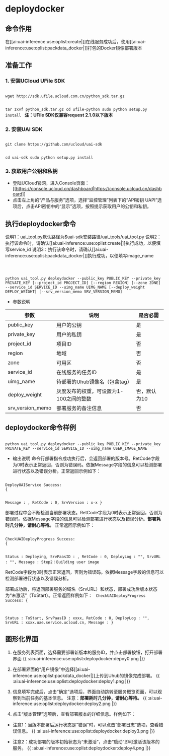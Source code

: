 

# deploydocker
## 命令作用
在[[ai:uai-inference:use:oplist:create|]]在线服务成功后，使用[[ai:uai-inference:use:oplist:packdata_docker|]]打包的Docker镜像部署版本 

## 准备工作
### 1. 安装UCloud UFile SDK 

<code>
wget http://sdk.ufile.ucloud.com.cn/python_sdk.tar.gz

tar zxvf python_sdk.tar.gz
cd ufile-python
sudo python setup.py install
</code>
**注：UFile SDK仅兼容request 2.1.0以下版本**

### 2. 安装UAI SDK

<code>
git clone https://github.com/ucloud/uai-sdk

cd uai-sdk
sudo python setup.py install
</code>

### 3. 获取用户公钥和私钥 

  * 登陆UCloud官网，进入Console页面：[[https://console.ucloud.cn/dashboard|https://console.ucloud.cn/dashboard]]
  * 点击左上角的“产品与服务”选项，选择“监控管理”列表下的“API密钥 UAPI”选项后，点击API密钥中的“显示”选项，按照提示获取用户的公钥和私钥。

## 执行deploydocker命令

说明1：uai\_tool.py默认路径为$uai-sdk安装路径/uai\_tools/uai\_tool.py 
说明2：执行该命令时，请确认[[ai:uai-inference:use:oplist:create|]]执行成功，以便填写service\_id 
说明3：执行该命令时，请确认[[ai:uai-inference:use:oplist:packdata_docker|]]执行成功，以便填写image\_name 

<code>

 python uai_tool.py deploydocker    --public_key  PUBLIC_KEY
			  	    --private_key  PRIVATE_KEY 
			            [--project_id  PROJECT_ID]
                                    [--region  REGION]
                                    [--zone  ZONE] 
         			    --service_id  SERVICE_ID 
          			    --uimg_name  UIMG_NAME
                                    [--deploy_weight  DEPLOY_WEIGHT]
                                    [--srv_version_memo  SRV_VERSION_MEMO]
</code>

  * 参数说明

| 参数 | 说明 | 是否必需 |
| ---- | ---- | -------- |
| public\_key     | 用户的公钥                   | 是        |
| private\_key    | 用户的私钥                   | 是        |
| project\_id    | 项目ID                         | 否         |
| region   	 | 地域                	        | 否         |
| zone           | 可用区				| 否         |
| service\_id    | 在线服务的任务ID              | 是        |
| uimg\_name     | 待部署的Uhub镜像名（包含tag）      | 是        |
| deploy\_weight  | 灰度发布的权重，可设置为1-100之间的整数  | 否，默认为10  |
| srv\_version\_memo  | 部署服务的备注信息  | 否 |

## deploydocker命令样例

<code>
python uai_tool.py deploydocker --public_key PUBLIC_KEY --private_key PRIVATE_KEY --service_id SERVICE_ID --uimg_name USER_IMAGE_NAME
</code>

  * 输出说明
命令行部署指令成功执行后，会返回部署的版本号。RetCode字段为0时表示正常返回，否则为错误码。依据Message字段的信息可以检测部署进行状态以及错误分析。正常返回示例如下：

<code>
DeployUAIService Success:
{

Message : ,
RetCode : 0,
SrvVersion : x-x
}
</code>

部署过程中会不断检测当前部署状态。RetCode字段为0时表示正常返回，否则为错误码。依据Message字段的信息可以检测部署进行状态以及错误分析。**部署耗时几分钟，请耐心等待。**
正常返回示例如下：

<code>
CheckUAIDeployProgress Success:
{

Status : Deploying,
SrvPaasID : ,
RetCode : 0,
DeployLog : "",
SrvURL : "",
Message : Step2：Building user image
</code>

RetCode字段为0时表示正常返回，否则为错误码。依据Message字段的信息可以检测部署进行状态以及错误分析。 

部署成功后，将返回部署服务的域名（SrvURL）和状态，部署成功后版本状态为“未激活”（ToStart）。正常返回样例如下：
<code>
CheckUAIDeployProgress Success:
{

Status : ToStart,
SrvPaasID : xxxx,
RetCode : 0,
DeployLog : "",
SrvURL : xxxx.uae.service.ucloud.cn,
Message :
}
</code>

## 图形化界面

1. 在服务列表页面，选择需要部署新版本的服务ID，并点击部署按钮，打开部署界面 
{{ :ai:uai-inference:use:oplist:deploydocker:depoy0.png |}}

2. 在部署界面的“用户镜像”中选择[[ai:uai-inference:use:oplist:packdata_docker|]]上传到Uhub的镜像完成部署。
{{ :ai:uai-inference:use:oplist:deploydocker:deploy1.png |}}

3. 信息填写完成后，点击“确定”选项后，界面自动跳转至服务概览页面，可以观察到当前任务的基本信息。
注意：**部署耗时几分钟，请耐心等待。** 
{{ :ai:uai-inference:use:oplist:deploydocker:deploy2.png |}}

4. 点击“版本管理”选项后，查看部署版本的详细信息。样例如下：
  * 注意1：当版本部署后运行状态是“错误”时，可以点击“部署日志”选项，查看错误信息。
{{ :ai:uai-inference:use:oplist:deploydocker:deploy3.png |}}

  * 注意2：成功部署的版本初始状态为“未激活”，点击“启动”即可激活该版本的服务。
{{ :ai:uai-inference:use:oplist:deploydocker:deploy4.png |}}


